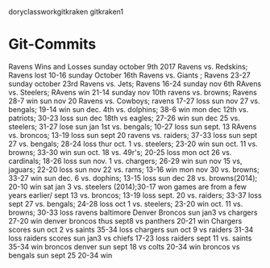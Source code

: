 doryclassworkgitkraken
gitkraken1
# Git-Commits
Ravens Wins and Losses
sunday october 9th 2017 Ravens vs. Redskins; Ravens lost 10-16
sunday October 16th Ravens vs. Giants ; Ravens 23-27
sunday october 23rd Ravens vs. Jets; Ravens 16-24
sunday nov 6th RAvens vs. Steelers; RAvens win 21-14
sunday nov 10th ravens vs. browns; Ravens 28-7 win
sun nov 20 Ravens vs. Cowboys; ravens 17-27 loss
sun nov 27 vs. bengals; 19-14 win
sun dec. 4th vs. dolphins; 38-6 win
mon dec 12th vs. patriots; 30-23 loss
sun dec 18th vs eagles; 27-26 win
sun dec 25 vs. steelers; 31-27 lose
sun jan 1st vs. bengals; 10-27 loss
sun sept. 13 RAvens vs. broncos; 13-19 loss
sun sept 20 ravens vs. raiders; 37-33 loss
sun sept 27 vs. bengals; 28-24 loss
thur oct. 1 vs. steelers; 23-20 win
sun oct. 11 vs. browns; 33-30 win
sun oct. 18 vs. 49r's; 20-25 loss
mon oct 26 vs. cardinals; 18-26 loss
sun nov. 1 vs. chargers; 26-29 win
sun nov 15 vs, jaguars; 22-20 loss
sun nov 22 vs. rams; 13-16 win
mon nov 30 vs. browns; 33-27 win
sun dec. 6 vs. dophins; 13-15 loss
sun dec 28 vs. browns(2014); 20-10 win
sat jan 3 vs. steelers (2014);30-17 won
games are from a few years earlier/ sept 13 vs. broncos; 13-19 loss
sept. 20 vs. raiders; 33-37 loss
sept 27 vs. bengals; 24-28 loss
oct 1 vs. steelers; 23-20 win
oct. 11 vs. browns; 30-33 loss
ravens baltimore
Denver Broncos sun jan3 vs chargers 27-20 win
denver broncos thus sept8 vs panthers 20-21 win
Chargers scores sun oct 2 vs saints 35-34 loss
chargers sun oct 9 vs raiders 31-34 loss
raiders scores sun jan3 vs chiefs 17-23 loss
raiders sept 11 vs. saints 35-34 win
broncos denver sun sept 18 vs colts 20-34 win
broncos vs bengals sun sept 25 20-34 win
